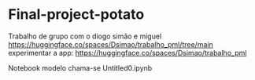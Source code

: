 # Final-project-potato
Trabalho de grupo com o diogo simão e miguel
https://huggingface.co/spaces/Dsimao/trabalho_pml/tree/main
experimentar a app: https://huggingface.co/spaces/Dsimao/trabalho_pml

Notebook modelo chama-se Untitled0.ipynb

